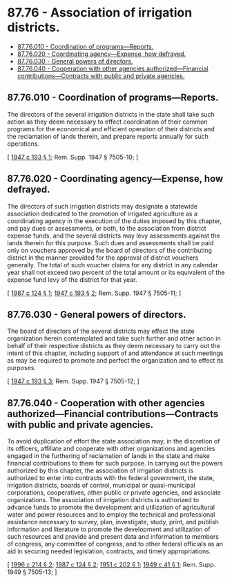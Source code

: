 # 87.76 - Association of irrigation districts.
* [87.76.010 - Coordination of programs—Reports.](#8776010---coordination-of-programsreports)
* [87.76.020 - Coordinating agency—Expense, how defrayed.](#8776020---coordinating-agencyexpense-how-defrayed)
* [87.76.030 - General powers of directors.](#8776030---general-powers-of-directors)
* [87.76.040 - Cooperation with other agencies authorized—Financial contributions—Contracts with public and private agencies.](#8776040---cooperation-with-other-agencies-authorizedfinancial-contributionscontracts-with-public-and-private-agencies)
## 87.76.010 - Coordination of programs—Reports.
The directors of the several irrigation districts in the state shall take such action as they deem necessary to effect coordination of their common programs for the economical and efficient operation of their districts and the reclamation of lands therein, and prepare reports annually for such operations.

\[ [1947 c 193 § 1](http://leg.wa.gov/CodeReviser/documents/sessionlaw/1947c193.pdf?cite=1947%20c%20193%20§%201); Rem. Supp. 1947 § 7505-10; \]

## 87.76.020 - Coordinating agency—Expense, how defrayed.
The directors of such irrigation districts may designate a statewide association dedicated to the promotion of irrigated agriculture as a coordinating agency in the execution of the duties imposed by this chapter, and pay dues or assessments, or both, to the association from district expense funds, and the several districts may levy assessments against the lands therein for this purpose. Such dues and assessments shall be paid only on vouchers approved by the board of directors of the contributing district in the manner provided for the approval of district vouchers generally. The total of such voucher claims for any district in any calendar year shall not exceed two percent of the total amount or its equivalent of the expense fund levy of the district for that year.

\[ [1987 c 124 § 1](http://leg.wa.gov/CodeReviser/documents/sessionlaw/1987c124.pdf?cite=1987%20c%20124%20§%201); [1947 c 193 § 2](http://leg.wa.gov/CodeReviser/documents/sessionlaw/1947c193.pdf?cite=1947%20c%20193%20§%202); Rem. Supp. 1947 § 7505-11; \]

## 87.76.030 - General powers of directors.
The board of directors of the several districts may effect the state organization herein contemplated and take such further and other action in behalf of their respective districts as they deem necessary to carry out the intent of this chapter, including support of and attendance at such meetings as may be required to promote and perfect the organization and to effect its purposes.

\[ [1947 c 193 § 3](http://leg.wa.gov/CodeReviser/documents/sessionlaw/1947c193.pdf?cite=1947%20c%20193%20§%203); Rem. Supp. 1947 § 7505-12; \]

## 87.76.040 - Cooperation with other agencies authorized—Financial contributions—Contracts with public and private agencies.
To avoid duplication of effort the state association may, in the discretion of its officers, affiliate and cooperate with other organizations and agencies engaged in the furthering of reclamation of lands in the state and make financial contributions to them for such purpose. In carrying out the powers authorized by this chapter, the association of irrigation districts is authorized to enter into contracts with the federal government, the state, irrigation districts, boards of control, municipal or quasi-municipal corporations, cooperatives, other public or private agencies, and associate organizations. The association of irrigation districts is authorized to advance funds to promote the development and utilization of agricultural water and power resources and to employ the technical and professional assistance necessary to survey, plan, investigate, study, print, and publish information and literature to promote the development and utilization of such resources and provide and present data and information to members of congress, any committee of congress, and to other federal officials as an aid in securing needed legislation, contracts, and timely appropriations.

\[ [1996 c 214 § 2](http://lawfilesext.leg.wa.gov/biennium/1995-96/Pdf/Bills/Session%20Laws/House/2538.SL.pdf?cite=1996%20c%20214%20§%202); [1987 c 124 § 2](http://leg.wa.gov/CodeReviser/documents/sessionlaw/1987c124.pdf?cite=1987%20c%20124%20§%202); [1951 c 202 § 1](http://leg.wa.gov/CodeReviser/documents/sessionlaw/1951c202.pdf?cite=1951%20c%20202%20§%201); [1949 c 41 § 1](http://leg.wa.gov/CodeReviser/documents/sessionlaw/1949c41.pdf?cite=1949%20c%2041%20§%201); Rem. Supp. 1949 § 7505-13; \]

